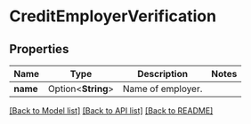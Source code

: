 # CreditEmployerVerification

## Properties

Name | Type | Description | Notes
------------ | ------------- | ------------- | -------------
**name** | Option<**String**> | Name of employer. | 

[[Back to Model list]](../README.md#documentation-for-models) [[Back to API list]](../README.md#documentation-for-api-endpoints) [[Back to README]](../README.md)



